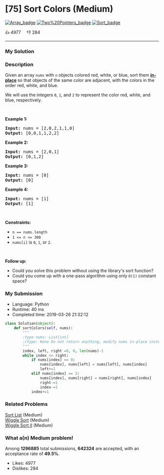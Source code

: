 # [75] Sort Colors (Medium)

[![Array_badge](https://img.shields.io/badge/topic-Array-green.svg)](https://leetcode.com/problems/sort-colors/)  [![Two%20Pointers_badge](https://img.shields.io/badge/topic-Two%20Pointers-green.svg)](https://leetcode.com/problems/sort-colors/)  [![Sort_badge](https://img.shields.io/badge/topic-Sort-green.svg)](https://leetcode.com/problems/sort-colors/) 

:+1: 4977 &nbsp; &nbsp; :thumbsdown: 284

---

### My Solution


### Description
<p>Given an array <code>nums</code> with <code>n</code> objects colored red, white, or blue, sort them <strong><a href="https://en.wikipedia.org/wiki/In-place_algorithm" target="_blank">in-place</a> </strong>so that objects of the same color are adjacent, with the colors in the order red, white, and blue.</p>

<p>We will use the integers <code>0</code>, <code>1</code>, and <code>2</code> to represent the color red, white, and blue, respectively.</p>

<p>&nbsp;</p>
<p><strong>Example 1:</strong></p>
<pre><strong>Input:</strong> nums = [2,0,2,1,1,0]
<strong>Output:</strong> [0,0,1,1,2,2]
</pre><p><strong>Example 2:</strong></p>
<pre><strong>Input:</strong> nums = [2,0,1]
<strong>Output:</strong> [0,1,2]
</pre><p><strong>Example 3:</strong></p>
<pre><strong>Input:</strong> nums = [0]
<strong>Output:</strong> [0]
</pre><p><strong>Example 4:</strong></p>
<pre><strong>Input:</strong> nums = [1]
<strong>Output:</strong> [1]
</pre>
<p>&nbsp;</p>
<p><strong>Constraints:</strong></p>

<ul>
	<li><code>n == nums.length</code></li>
	<li><code>1 &lt;= n &lt;= 300</code></li>
	<li><code>nums[i]</code> is <code>0</code>, <code>1</code>, or <code>2</code>.</li>
</ul>

<p>&nbsp;</p>
<p><strong>Follow up:</strong></p>

<ul>
	<li>Could you solve this problem without using the library&#39;s sort function?</li>
	<li>Could you come up with a one-pass algorithm using only <code>O(1)</code> constant space?</li>
</ul>



### My Submission

- Language: Python
- Runtime: 40 ms
- Completed time: 2019-03-26 21:32:12

```Python
class Solution(object):
    def sortColors(self, nums):
        """
        :type nums: List[int]
        :rtype: None Do not return anything, modify nums in-place instead.
        """
        index, left, right =0, 0, len(nums)-1
        while index <= right:
            if nums[index] == 0:
                nums[index], nums[left] = nums[left], nums[index]
                left+=1
            elif nums[index] == 2:
                nums[index], nums[right] = nums[right], nums[index]
                right-=1
                index-=1
            index+=1
```


### Related Problems
[Sort List](https://leetcode.com/problems/sort-list/) (Medium) <br>
[Wiggle Sort](https://leetcode.com/problems/wiggle-sort/) (Medium) <br>
[Wiggle Sort II](https://leetcode.com/problems/wiggle-sort-ii/) (Medium) <br>



### What a(n) Medium problem!
Among **1296885** total submissions, **642324** are accepted, with an acceptance rate of **49.5%**. <br>

- Likes: 4977
- Dislikes: 284

